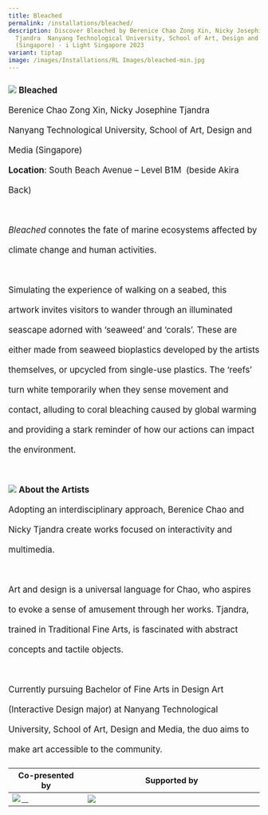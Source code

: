 ```yaml
---
title: Bleached
permalink: /installations/bleached/
description: Discover Bleached by Berenice Chao Zong Xin, Nicky Josephine
  Tjandra  Nanyang Technological University, School of Art, Design and Media
  (Singapore) - i Light Singapore 2023
variant: tiptap
image: /images/Installations/RL Images/bleached-min.jpg
---
```

<p style="font-size:17px; line-height:40px">
<img src="/images/Installations/RL%20Images/bleached-min.jpg">
	<b>Bleached</b><br>
Berenice Chao Zong Xin, Nicky Josephine Tjandra&nbsp;
<br>
Nanyang Technological University, School of Art, Design and Media (Singapore)&nbsp;
<br>
		<b>Location</b>: South Beach Avenue – Level B1M&nbsp; (beside Akira Back)
<br><br>
<i>Bleached</i> connotes the fate of marine ecosystems affected by climate change and human activities.&nbsp;&nbsp;
<br><br>
Simulating the experience of walking on a seabed, this artwork invites visitors to wander through an illuminated seascape adorned with ‘seaweed’ and ‘corals’. These are either made from seaweed bioplastics developed by the artists themselves, or upcycled from single-use plastics. The ‘reefs’ turn white temporarily when they sense movement and contact, alluding to coral bleaching caused by global warming and providing a stark reminder of how our actions can impact the environment.
<br><br>
<img src="/images/Installations/nicky_berry_profile_landscape_ilsg23%20-%20berenice%20chao-min.jpg">
	<b>About the Artists</b><br>
Adopting an interdisciplinary approach, Berenice Chao and Nicky Tjandra create works focused on interactivity and multimedia.&nbsp;
<br><br>
Art and design is a universal language for Chao, who aspires to evoke a sense of amusement through her works. Tjandra, trained in Traditional Fine Arts, is fascinated with abstract concepts and tactile objects.&nbsp;
<br><br>
Currently pursuing Bachelor of Fine Arts in Design Art (Interactive Design major) at Nanyang Technological University, School of Art, Design and Media, the duo aims to make art accessible to the community.
</p>
<p style="font-size: 17px; line-height: 20px"><table style="width:100%">
	<thead><tr><th colspan="1">Co-presented by</th><th colspan="2">Supported by</th>
		</tr></thead><tbody><tr>
<td style="width:30%"><img src="/images/About/Sponsor%20Acknowledgement/south%20beach_version%202.png" align="left"><a href="https://www.southbeachavenue.com/" target="_blank">&nbsp;</a><a href="https://www.aedas.com" target="_blank">&nbsp;</a><a href="https://www.sunray.com.sg/" target="_blank">&nbsp;</a></td><td style="width:30%"><a href="http://jwmarriottsingapore.com/" target="_blank"><img src="/images/About/Sponsor%20Acknowledgement/jw%20marriot%20v2.png" align="left"></a></td><td style="width:40%"></td></tr>
	</tbody>
</table></p>